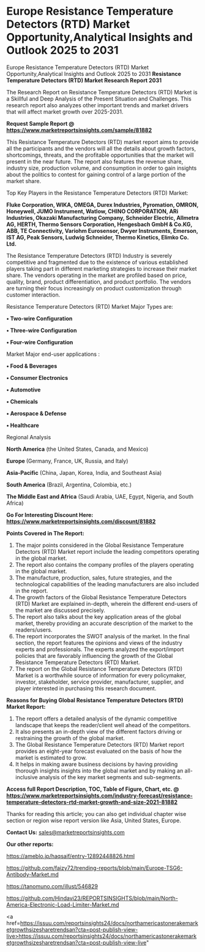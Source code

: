 # Europe Resistance Temperature Detectors (RTD) Market Opportunity,Analytical Insights and Outlook 2025 to 2031
Europe Resistance Temperature Detectors (RTD) Market Opportunity,Analytical Insights and Outlook 2025 to 2031
<strong>Resistance Temperature Detectors (RTD) Market Research Report 2031</strong>

The Research Report on Resistance Temperature Detectors (RTD) Market is a Skillful and Deep Analysis of the Present Situation and Challenges. This research report also analyzes other important trends and market drivers that will affect market growth over 2025-2031.

<strong>Request Sample Report @ <a href=https://www.marketreportsinsights.com/sample/81882>https://www.marketreportsinsights.com/sample/81882</a></strong>

This Resistance Temperature Detectors (RTD) market report aims to provide all the participants and the vendors will all the details about growth factors, shortcomings, threats, and the profitable opportunities that the market will present in the near future. The report also features the revenue share, industry size, production volume, and consumption in order to gain insights about the politics to contest for gaining control of a large portion of the market share.

Top Key Players in the Resistance Temperature Detectors (RTD) Market:

<strong>Fluke Corporation, WIKA, OMEGA, Durex Industries, Pyromation, OMRON, Honeywell, JUMO Instrument, Watlow, CHINO CORPORATION, ARi Industries, Okazaki Manufacturing Company, Schneider Electric, Allmetra AG, HERTH, Thermo Sensors Corporation, Hengesbach GmbH & Co.KG, ABB, TE Connectivity, Variohm Eurosensor, Dwyer Instruments, Emerson, IST AG, Peak Sensors, Ludwig Schneider, Thermo Kinetics, Elimko Co. Ltd.</strong>

The Resistance Temperature Detectors (RTD) Industry is severely competitive and fragmented due to the existence of various established players taking part in different marketing strategies to increase their market share. The vendors operating in the market are profiled based on price, quality, brand, product differentiation, and product portfolio. The vendors are turning their focus increasingly on product customization through customer interaction.

Resistance Temperature Detectors (RTD) Market Major Types are:

<strong>• Two-wire Configuration

• Three-wire Configuration

• Four-wire Configuration</strong>

Market Major end-user applications :

<strong>• Food & Beverages

• Consumer Electronics

• Automotive

• Chemicals

• Aerospace & Defense

• Healthcare</strong>

Regional Analysis

</u><strong><b>North America</b></strong> (the United States, Canada, and Mexico)

<strong><b>Europe </b></strong>(Germany, France, UK, Russia, and Italy)

<strong><b>Asia-Pacific</b></strong> (China, Japan, Korea, India, and Southeast Asia)

<strong><b>South America</b></strong> (Brazil, Argentina, Colombia, etc.)

<strong><b>The Middle East and Africa</b></strong> (Saudi Arabia, UAE, Egypt, Nigeria, and South Africa)

<strong>Go For Interesting Discount Here: <a href=https://www.marketreportsinsights.com/discount/81882>https://www.marketreportsinsights.com/discount/81882</a></strong>

<strong>Points Covered in The Report:</strong>
<ol>
  <li>The major points considered in the Global Resistance Temperature Detectors (RTD) Market report include the leading competitors operating in the global market.</li>
  <li>The report also contains the company profiles of the players operating in the global market.</li>
  <li>The manufacture, production, sales, future strategies, and the technological capabilities of the leading manufacturers are also included in the report.</li>
  <li>The growth factors of the Global Resistance Temperature Detectors (RTD) Market are explained in-depth, wherein the different end-users of the market are discussed precisely.</li>
  <li>The report also talks about the key application areas of the global market, thereby providing an accurate description of the market to the readers/users.</li>
  <li>The report incorporates the SWOT analysis of the market. In the final section, the report features the opinions and views of the industry experts and professionals. The experts analyzed the export/import policies that are favorably influencing the growth of the Global Resistance Temperature Detectors (RTD) Market.</li>
  <li>The report on the Global Resistance Temperature Detectors (RTD) Market is a worthwhile source of information for every policymaker, investor, stakeholder, service provider, manufacturer, supplier, and player interested in purchasing this research document.</li>
</ol>
<strong>Reasons for Buying Global Resistance Temperature Detectors (RTD) Market Report:</strong>

<ol>
  <li>The report offers a detailed analysis of the dynamic competitive landscape that keeps the reader/client well ahead of the competitors.</li>
  <li>It also presents an in-depth view of the different factors driving or restraining the growth of the global market.</li>
  <li>The Global Resistance Temperature Detectors (RTD) Market report provides an eight-year forecast evaluated on the basis of how the market is estimated to grow.</li>
  <li>It helps in making aware business decisions by having providing thorough insights insights into the global market and by making an all-inclusive analysis of the key market segments and sub-segments.</li>
</ol>
<strong>Access full Report Description, TOC, Table of Figure, Chart, etc. @ <a href=https://www.marketreportsinsights.com/industry-forecast/resistance-temperature-detectors-rtd-market-growth-and-size-2021-81882>https://www.marketreportsinsights.com/industry-forecast/resistance-temperature-detectors-rtd-market-growth-and-size-2021-81882</a></strong>


Thanks for reading this article; you can also get individual chapter wise section or region wise report version like Asia, United States, Europe.

<strong>Contact Us:</strong>
sales@marketreportsinsights.com

<strong>Our other reports:</strong>

<a href=https://ameblo.jp/haqsaif/entry-12892448826.html>https://ameblo.jp/haqsaif/entry-12892448826.html</a>

<a href=https://github.com/faizy72/trending-reports/blob/main/Europe-TSG6-Antibody-Market.md>https://github.com/faizy72/trending-reports/blob/main/Europe-TSG6-Antibody-Market.md</a>

<a href=https://tanomuno.com/illust/546829>https://tanomuno.com/illust/546829</a>

<a href=https://github.com/Hindavi23/REPORTSINSIGHTS/blob/main/North-America-Electronic-Load-Limiter-Market.md>https://github.com/Hindavi23/REPORTSINSIGHTS/blob/main/North-America-Electronic-Load-Limiter-Market.md</a>

<a href=https://issuu.com/reportsinsights24/docs/northamericastonerakemarketgrowthsizesharetrendsan?cta=post-publish-view-live>https://issuu.com/reportsinsights24/docs/northamericastonerakemarketgrowthsizesharetrendsan?cta=post-publish-view-live</a>"
